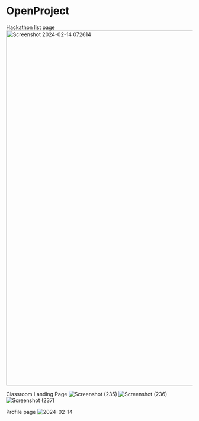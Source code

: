 # OpenProject
Hackathon list page
<img width="960" alt="Screenshot 2024-02-14 072614" src="https://github.com/SUREN239/OpenProject/assets/125125674/cf1640d3-e053-45fd-9f3b-8c5640b15306">


Classroom Landing Page
![Screenshot (235)](https://github.com/SUREN239/OpenProject/assets/149653778/641f2c02-4c1b-4375-b7fe-36195644eab5)
![Screenshot (236)](https://github.com/SUREN239/OpenProject/assets/149653778/57163a0e-38a6-4474-ab8f-be94730e9140)
![Screenshot (237)](https://github.com/SUREN239/OpenProject/assets/149653778/91691b3a-eb15-4360-b49f-bc743593cafa)

Profile page
![2024-02-14](https://github.com/SUREN239/OpenProject/assets/124038062/314878f1-444f-433b-8ddd-1eee9a880df6)

